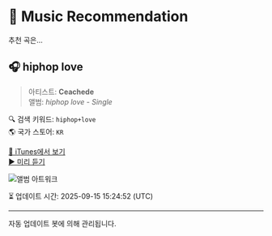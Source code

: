 
# 🎵 Music Recommendation

추천 곡은...

## 🎧 hiphop love  
> 아티스트: **Ceachede**  
> 앨범: _hiphop love - Single_  

🔍 검색 키워드: `hiphop+love`  
🌎 국가 스토어: `KR`

[🔗 iTunes에서 보기](https://music.apple.com/kr/album/hiphop-love/1834095838?i=1834095839&uo=4)  
[▶️ 미리 듣기](https://audio-ssl.itunes.apple.com/itunes-assets/AudioPreview221/v4/a8/22/ac/a822ac10-57df-c70c-8a68-c39b5b045c25/mzaf_3167011892458222638.plus.aac.p.m4a)

![앨범 아트워크](https://is1-ssl.mzstatic.com/image/thumb/Music221/v4/b8/cd/ef/b8cdef87-edb8-7066-5b68-41bf46c54bff/artwork.jpg/100x100bb.jpg)

⏳ 업데이트 시간: 2025-09-15 15:24:52 (UTC)

---
자동 업데이트 봇에 의해 관리됩니다.
